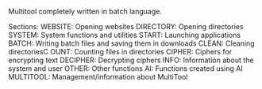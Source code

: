 Multitool completely written in batch language.

Sections:
WEBSITE: Opening websites
DIRECTORY: Opening directories
SYSTEM: System functions and utilities
START: Launching applications
BATCH: Writing batch files and saving them in downloads
CLEAN: Cleaning directoriesC
OUNT: Counting files in directories
CIPHER: Ciphers for encrypting text
DECIPHER: Decrypting ciphers
INFO: Information about the system and user
OTHER: Other functions
AI: Functions created using AI
MULTITOOL: Management/information about MultiTool
